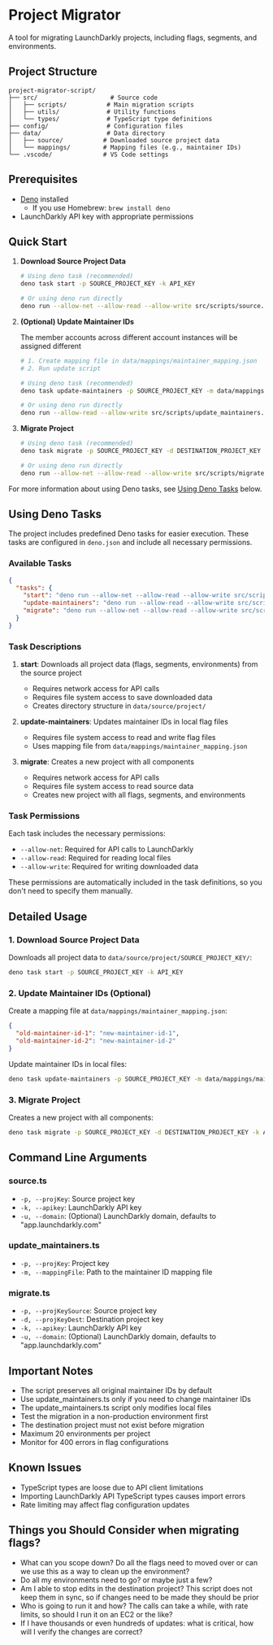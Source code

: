 # Project Migrator

A tool for migrating LaunchDarkly projects, including flags, segments, and
environments.

## Project Structure

```
project-migrator-script/
├── src/                    # Source code
│   ├── scripts/           # Main migration scripts
│   ├── utils/             # Utility functions
│   └── types/             # TypeScript type definitions
├── config/                # Configuration files
├── data/                  # Data directory
│   ├── source/           # Downloaded source project data
│   └── mappings/         # Mapping files (e.g., maintainer IDs)
└── .vscode/              # VS Code settings
```

## Prerequisites

- [Deno](https://deno.land/) installed
  - If you use Homebrew: `brew install deno`
- LaunchDarkly API key with appropriate permissions

## Quick Start

1. **Download Source Project Data**
   ```bash
   # Using deno task (recommended)
   deno task start -p SOURCE_PROJECT_KEY -k API_KEY

   # Or using deno run directly
   deno run --allow-net --allow-read --allow-write src/scripts/source.ts -p SOURCE_PROJECT_KEY -k API_KEY
   ```

2. **(Optional) Update Maintainer IDs**

   The member accounts across different account instances will be assigned
   different

   ```bash
   # 1. Create mapping file in data/mappings/maintainer_mapping.json
   # 2. Run update script

   # Using deno task (recommended)
   deno task update-maintainers -p SOURCE_PROJECT_KEY -m data/mappings/maintainer_mapping.json

   # Or using deno run directly
   deno run --allow-read --allow-write src/scripts/update_maintainers.ts -p SOURCE_PROJECT_KEY -m data/mappings/maintainer_mapping.json
   ```

3. **Migrate Project**
   ```bash
   # Using deno task (recommended)
   deno task migrate -p SOURCE_PROJECT_KEY -d DESTINATION_PROJECT_KEY -k API_KEY

   # Or using deno run directly
   deno run --allow-net --allow-read --allow-write src/scripts/migrate.ts -p SOURCE_PROJECT_KEY -d DESTINATION_PROJECT_KEY -k API_KEY
   ```

For more information about using Deno tasks, see
[Using Deno Tasks](#using-deno-tasks) below.

## Using Deno Tasks

The project includes predefined Deno tasks for easier execution. These tasks are
configured in `deno.json` and include all necessary permissions.

### Available Tasks

```json
{
  "tasks": {
    "start": "deno run --allow-net --allow-read --allow-write src/scripts/source.ts",
    "update-maintainers": "deno run --allow-read --allow-write src/scripts/update_maintainers.ts",
    "migrate": "deno run --allow-net --allow-read --allow-write src/scripts/migrate.ts"
  }
}
```

### Task Descriptions

1. **start**: Downloads all project data (flags, segments, environments) from
   the source project
   - Requires network access for API calls
   - Requires file system access to save downloaded data
   - Creates directory structure in `data/source/project/`

2. **update-maintainers**: Updates maintainer IDs in local flag files
   - Requires file system access to read and write flag files
   - Uses mapping file from `data/mappings/maintainer_mapping.json`

3. **migrate**: Creates a new project with all components
   - Requires network access for API calls
   - Requires file system access to read source data
   - Creates new project with all flags, segments, and environments

### Task Permissions

Each task includes the necessary permissions:

- `--allow-net`: Required for API calls to LaunchDarkly
- `--allow-read`: Required for reading local files
- `--allow-write`: Required for writing downloaded data

These permissions are automatically included in the task definitions, so you
don't need to specify them manually.

## Detailed Usage

### 1. Download Source Project Data

Downloads all project data to `data/source/project/SOURCE_PROJECT_KEY/`:

```bash
deno task start -p SOURCE_PROJECT_KEY -k API_KEY
```

### 2. Update Maintainer IDs (Optional)

Create a mapping file at `data/mappings/maintainer_mapping.json`:

```json
{
  "old-maintainer-id-1": "new-maintainer-id-1",
  "old-maintainer-id-2": "new-maintainer-id-2"
}
```

Update maintainer IDs in local files:

```bash
deno task update-maintainers -p SOURCE_PROJECT_KEY -m data/mappings/maintainer_mapping.json
```

### 3. Migrate Project

Creates a new project with all components:

```bash
deno task migrate -p SOURCE_PROJECT_KEY -d DESTINATION_PROJECT_KEY -k API_KEY
```

## Command Line Arguments

### source.ts

- `-p, --projKey`: Source project key
- `-k, --apikey`: LaunchDarkly API key
- `-u, --domain`: (Optional) LaunchDarkly domain, defaults to
  "app.launchdarkly.com"

### update_maintainers.ts

- `-p, --projKey`: Project key
- `-m, --mappingFile`: Path to the maintainer ID mapping file

### migrate.ts

- `-p, --projKeySource`: Source project key
- `-d, --projKeyDest`: Destination project key
- `-k, --apikey`: LaunchDarkly API key
- `-u, --domain`: (Optional) LaunchDarkly domain, defaults to
  "app.launchdarkly.com"

## Important Notes

- The script preserves all original maintainer IDs by default
- Use update_maintainers.ts only if you need to change maintainer IDs
- The update_maintainers.ts script only modifies local files
- Test the migration in a non-production environment first
- The destination project must not exist before migration
- Maximum 20 environments per project
- Monitor for 400 errors in flag configurations

## Known Issues

- TypeScript types are loose due to API client limitations
- Importing LaunchDarkly API TypeScript types causes import errors
- Rate limiting may affect flag configuration updates

## Things you Should Consider when migrating flags?

- What can you scope down? Do all the flags need to moved over or can we use
  this as a way to clean up the environment?
- Do all my environments need to go? or maybe just a few?
- Am I able to stop edits in the destination project? This script does not keep
  them in sync, so if changes need to be made they should be prior
- Who is going to run it and how? The calls can take a while, with rate limits,
  so should I run it on an EC2 or the like?
- If I have thousands or even hundreds of updates: what is critical, how will I
  verify the changes are correct?
